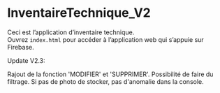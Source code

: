 # InventaireTechnique_V2

Ceci est l’application d’inventaire technique.  
Ouvrez `index.html` pour accéder à l’application web qui s’appuie sur Firebase.

Update V2.3:

Rajout de la fonction 'MODIFIER' et 'SUPPRIMER'.
Possibilité de faire du filtrage.
Si pas de photo de stocker, pas d'anomalie dans la console.
